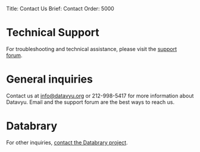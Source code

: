 Title: Contact Us
Brief: Contact
Order: 5000

# Technical Support

For troubleshooting and technical assistance, please visit the [support forum](/support/).

# General inquiries

Contact us at info@datavyu.org or 212-998-5417 for more information about Datavyu.
Email and the support forum are the best ways to reach us. 

# Databrary

For other inquiries, [contact the Databrary project](http://databrary.org/contact.html).
